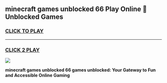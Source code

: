 
## minecraft games unblocked 66 Play Online 👋 Unblocked Games
<h3>
<a href="https://premium.freeplayer.one?title=minecraft_games_unblocked_66&ref=19F">CLICK TO PLAY</a></h3>
<hr>

<h3>
<a href="https://premium.freeplayer.one?title=minecraft_games_unblocked_66&ref=19F">CLICK 2 PLAY</a>
  
</h3>

<a href="https://premium.freeplayer.one?title=minecraft_games_unblocked_66&ref=19F"><img src="https://clearcache.store/games.png"></a>


**minecraft games unblocked 66 games unblocked: Your Gateway to Fun and Accessible Online Gaming**

